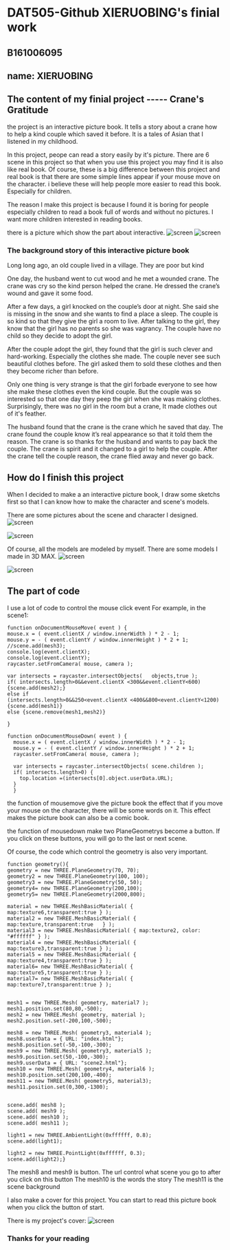 # DAT505-Github XIERUOBING's finial work
## B161006095
## name: XIERUOBING


## The content of my finial project ----- Crane's Gratitude
  the project is an interactive picture book. It tells a story about a crane how to help a kind couple which saved it before. It is a tales of Asian that I listened in my childhood.

  In this project, peope can read a story easily by it's picture. There are 6 scene in this project so that when you use this project you may find it is also like real book. Of course, these is a big difference between this project and real book is that there are some simple lines appear if your mouse move on the character. i believe these will help people more easier to read this book. Especially for children.

  The reason I make this project is because I found it is boring for people especially children to read a book full of words and without no pictures. I want more children interested in reading books.

  there is a picture which show the part about interactive.
  ![screen](https://github.com/yingyuelang/DAT505-Github/blob/master/finial%20project/images/1.png)
    ![screen](https://github.com/yingyuelang/DAT505-Github/blob/master/finial%20project/images/2.png)



### The background story of this interactive picture book
  Long long ago, an old couple lived in a village. They are poor but kind

  One day, the husband went to cut wood and he met a wounded crane. The crane was cry so the kind person helped the crane. He dressed the crane’s wound and gave it some food.

  After a few days, a girl knocked on the couple’s door at night. She said she is missing in the snow and she wants to find a place a sleep. The couple is so kind so that they give the girl a room to live.  After talking to the girl, they know that the girl has no parents so she was vagrancy. The couple have no child so they decide to adopt the girl.

  After the couple adopt the girl, they found that the girl is such clever and hard-working. Especially the clothes she made. The couple never see such beautiful clothes before. The girl asked them to sold these clothes and then they become richer than before.

  Only one thing is very strange is that the girl forbade everyone to see how she make these clothes even the kind couple. But the couple was so interested so that one day they peep the girl when she was making clothes. Surprisingly, there was no girl in the room but a crane, It made clothes out of it's feather.

  The husband found that the crane is the crane which he saved that day. The crane found the couple know it’s real appearance so that it told them the reason. The crane is so thanks for the husband and wants to pay back the couple. The crane is spirit and it changed to a girl to help the couple. After the crane tell the couple reason, the crane flied away and never go back.


## How do I finish this project
  When I decided to make a an interactive picture book, I draw some sketchs first so that I can know how to make the character and scene's models.

  There are some pictures about the scene and character I designed.
  ![screen](https://github.com/yingyuelang/DAT505-Github/blob/master/finial%20project/images/3.png)

  ![screen](https://github.com/yingyuelang/DAT505-Github/blob/master/finial%20project/images/4.png)

  Of course, all the models are modeled by myself.
  There are some models I made in 3D MAX.
  ![screen](https://github.com/yingyuelang/DAT505-Github/blob/master/finial%20project/images/5.png)

  ![screen](https://github.com/yingyuelang/DAT505-Github/blob/master/finial%20project/images/6.png)

## The part of code
I use a lot of code to control the mouse click event
For example, in the scene1:



    function onDocumentMouseMove( event ) {
    mouse.x = ( event.clientX / window.innerWidth ) * 2 - 1;
    mouse.y = - ( event.clientY / window.innerHeight ) * 2 + 1;
    //scene.add(mesh3);
    console.log(event.clientX);
    console.log(event.clientY);
    raycaster.setFromCamera( mouse, camera );

    var intersects = raycaster.intersectObjects(   objects,true );
    if( intersects.length>0&&event.clientX <300&&event.clientY<600)
    {scene.add(mesh2);}
    else if
    (intersects.length>0&&250<event.clientX <400&&800<event.clientY<1200)
    {scene.add(mesh1)}
    else {scene.remove(mesh1,mesh2)}

    }

    function onDocumentMouseDown( event ) {
      mouse.x = ( event.clientX / window.innerWidth ) * 2 - 1;
      mouse.y = - ( event.clientY / window.innerHeight ) * 2 + 1;
      raycaster.setFromCamera( mouse, camera );

      var intersects = raycaster.intersectObjects( scene.children );
      if( intersects.length>0) {
        top.location =(intersects[0].object.userData.URL);
      }
      }


the function of mousemove give the picture book the effect that if you move your mouse on the
character, there will be some words on it. This effect makes the picture book can also be a comic book.

the function of mousedown make two PlaneGeometrys become a button. If you click on these buttons, you will go to the last or next scene.

Of course, the code which control the geometry is also very important.



    function geometry(){
    geometry = new THREE.PlaneGeometry(70, 70);
    geometry2 = new THREE.PlaneGeometry(100, 100);
    geometry3 = new THREE.PlaneGeometry(50, 50);
    geometry4= new THREE.PlaneGeometry(200,100);
    geometry5= new THREE.PlaneGeometry(2000,800);

    material = new THREE.MeshBasicMaterial( {  map:texture6,transparent:true } );
    material2 = new THREE.MeshBasicMaterial( { map:texture,transparent:true   } );
    material3 = new THREE.MeshBasicMaterial( { map:texture2, color: "#ffffff" } );
    material4 = new THREE.MeshBasicMaterial( { map:texture3,transparent:true } );
    material5 = new THREE.MeshBasicMaterial( { map:texture4,transparent:true } );
    material6= new THREE.MeshBasicMaterial( { map:texture5,transparent:true } );
    material7= new THREE.MeshBasicMaterial( {  map:texture7,transparent:true } );


    mesh1 = new THREE.Mesh( geometry, material7 );
    mesh1.position.set(80,80,-500);
    mesh2 = new THREE.Mesh( geometry, material );
    mesh2.position.set(-200,100,-500);

    mesh8 = new THREE.Mesh( geometry3, material4 );
    mesh8.userData = { URL: "index.html"};
    mesh8.position.set(-50,-100,-300);
    mesh9 = new THREE.Mesh( geometry3, material5 );
    mesh9.position.set(50,-100,-300);
    mesh9.userData = { URL: "scene2.html"};
    mesh10 = new THREE.Mesh( geometry4, material6 );
    mesh10.position.set(200,100,-400);
    mesh11 = new THREE.Mesh( geometry5, material3);
    mesh11.position.set(0,300,-1300);


    scene.add( mesh8 );
    scene.add( mesh9 );
    scene.add( mesh10 );
    scene.add( mesh11 );

    light1 = new THREE.AmbientLight(0xffffff, 0.8);
    scene.add(light1);

    light2 = new THREE.PointLight(0xffffff, 0.3);
    scene.add(light2);}



The mesh8 and mesh9 is button. The url control what scene you go to after you click on this button
The mesh10 is the words the story
The mesh11 is the scene background


I also make a cover for this project. You can start to read this picture book when you click the button of start.

There is my project's cover:
  ![screen](https://github.com/yingyuelang/DAT505-Github/blob/master/finial%20project/images/7.png)


  ### Thanks for your reading
